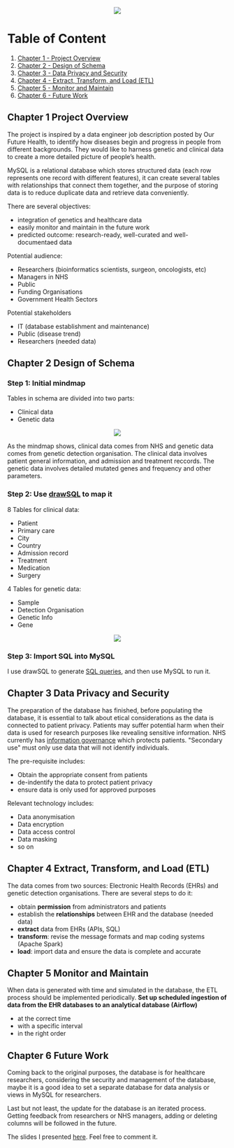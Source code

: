 <p align = "center">
  <img src="https://github.com/xiangivyli/Data-Science-Porfolio/blob/main/Data%20Platform%20Design%20for%20Healthcare%20Research%20(Database)/Image/EER%20Diagram%20MySQL.png">
  </p>

# Table of Content
1. [Chapter 1 - Project Overview](#chr1)
2. [Chapter 2 - Design of Schema](#chr2)
3. [Chapter 3 - Data Privacy and Security](#chr3)
4. [Chapter 4 - Extract, Transform, and Load (ETL)](#chr4)
5. [Chapter 5 - Monitor and Maintain](#chr5)
6. [Chapter 6 - Future Work](#chr6)


<a id = "ch1"></a>
## Chapter 1 Project Overview
The project is inspired by a data engineer job description posted by Our Future Health, to identify how diseases begin and progress in people from different backgrounds. They would like to harness genetic and clinical data to create a more detailed picture of people’s health. 

MySQL is a relational database which stores structured data (each row represents one record with different features), it can create several tables with relationships that connect them together, and the purpose of storing data is to reduce duplicate data and retrieve data conveniently.

There are several objectives:
 - integration of genetics and healthcare data
 - easily monitor and maintain in the future work
 - predicted outcome: research-ready, well-curated and well-documentaed data

Potential audience:
 - Researchers (bioinformatics scientists, surgeon, oncologists, etc)
 - Managers in NHS
 - Public
 - Funding Organisations
 - Government Health Sectors

Potential stakeholders
 - IT (database establishment and maintenance)
 - Public (disease trend)
 - Researchers (needed data)

<a id = "ch2"></a>
## Chapter 2 Design of Schema
### Step 1: Initial mindmap 
Tables in schema are divided into two parts:
 - Clinical data
 - Genetic data
<p align = "center">
  <img src="https://github.com/xiangivyli/Data-Science-Porfolio/blob/main/Data%20Platform%20Design%20for%20Healthcare%20Research%20(Database)/Image/Schema%20mindmap.png">
            </p>
            
As the mindmap shows, clinical data comes from NHS and genetic data comes from genetic detection organisation. The clinical data involves patient general information, and admission and treatment reccords. The genetic data involves detailed mutated genes and frequency and other parameters.

### Step 2: Use [drawSQL](https://drawsql.app/) to map it
8 Tables for clinical data:
 - Patient
 - Primary care
 - City
 - Country
 - Admission record
 - Treatment
 - Medication
 - Surgery

4 Tables for genetic data:
 - Sample
 - Detection Organisation
 - Genetic Info
 - Gene

<p align = "center">
  <img src="https://github.com/xiangivyli/Data-Science-Porfolio/blob/main/Data%20Platform%20Design%20for%20Healthcare%20Research%20(Database)/Image/Schema%20design.png">
  </p>

### Step 3: Import SQL into MySQL
I use drawSQL to generate [SQL queries](https://github.com/xiangivyli/data-science-portfolio/blob/main/part_a_database_design_healthcare_research/dataplatform_for_healthcare_research.sql), and then use MySQL to run it.

<a id = "ch3"></a>
## Chapter 3 Data Privacy and Security
The preparation of the database has finished, before populating the database, it is essential to talk about etical considerations as the data is connected to patient privacy. Patients may suffer potential harm when their data is used for research purposes like revealing sensitive information. NHS currently has [information governance](https://www.england.nhs.uk/ig/about/) which protects patients. "Secondary use" must only use data that will not identify individuals.

The pre-requisite includes:
 - Obtain the appropriate consent from patients
 - de-indentify the data to protect patient privacy
 - ensure data is only used for approved purposes

Relevant technology includes:
 - Data anonymisation
 - Data encryption
 - Data access control
 - Data masking
 - so on

<a id = "ch4"></a>
## Chapter 4 Extract, Transform, and Load (ETL)
The data comes from two sources: Electronic Health Records (EHRs) and genetic detection organisations. 
There are several steps to do it:
 - obtain **permission** from administrators and patients
 - establish the **relationships** between EHR and the database (needed data)
 - **extract** data from EHRs (APIs, SQL)
 - **transform**: revise the message formats and map coding systems (Apache Spark)
 - **load**: import data and ensure the data is complete and accurate 

<a id = "ch5"></a>
## Chapter 5 Monitor and Maintain
When data is generated with time and simulated in the database, the ETL process should be implemented periodically.
**Set up scheduled ingestion of data from the EHR databases to an analytical database (Airflow)**
 - at the correct time
 - with a specific interval
 - in the right order

<a id = "ch6"></a>
## Chapter 6 Future Work
Coming back to the original purposes, the database is for healthcare researchers, considering the security and management of the database, maybe it is a good idea to set a separate database for data analysis or views in MySQL for researchers.

Last but not least, the update for the database is an iterated process. Getting feedback from researchers or NHS managers, adding or deleting columns will be followed in the future.

The slides I presented [here](https://github.com/xiangivyli/Data-Science-Porfolio/blob/main/Data%20Platform%20Design%20for%20Healthcare%20Research%20(Database)/0317Data%20Platform%20Design%20for%20healthcare%20research.pptx). Feel free to comment it. 

